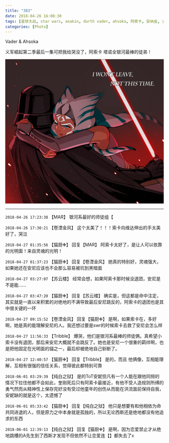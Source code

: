 ```yaml
---
title: "383"
date: 2018-04-26 16:08:30
tags: [星球大战, star wars, anakin, darth vader, ahsoka, 阿索卡, 安纳金, 义军崛起]
categories: [Photo]
---
```


<p>Vader &amp; Ahsoka</p> 
<p>义军崛起第二季最后一集可把我给哭没了，阿索卡&nbsp;塔诺全银河最棒的徒弟！</p>

![](https://raw.githubusercontent.com/alicewish/meowchain247/master/img_cVZNdzJtQk9JV2MwNkJsL2xkS3ErbTJseU1xYWQxNUIzU2FwRTBSU09Oa3RWVXpEQU9icU1RPT0.jpg)

---

`2018-04-26 17:23:38` 【MAR】 银河系最好的师徒组【

`2018-04-26 17:30:21` 【卷湮金风】 这个太美了！！！索卡向维达伸出的手太美好了，哭泣

`2018-04-27 01:35:56` 【猫厨✙】 回复【MAR】 阿索卡太好了，是让人可以依靠的光明面！来自灵魂的光明！

`2018-04-27 01:37:23` 【猫厨✙】 回复【卷湮金风】 她真的特别好，灵魂强大，如果她还在安尼应该也不会那么容易被坑到黑暗面

`2018-04-27 03:27:07` 【苏云楼】 经常会想，如果阿索卡那时候没退团，安尼是不是能……

`2018-04-27 03:47:20` 【猫厨✙】 回复【苏云楼】 确实是，但这都是命中注定，其实就是一直以来积累的对绝地的不满导致最后安尼跳反的，阿索卡的退团也是其中很关键的一环

`2018-04-27 09:15:52` 【卷湮金风】 回复【猫厨✙】 是啊，如果索卡在，多好啊，她是真的能理解安尼的人。我还想过要是swr的时候索卡去救了安尼会怎么样

`2018-04-27 11:56:33` 【Tribble】 爆哭，他们是银河系最棒的师徒俩。真希望小索卡没有退团，那后来安尼大概就不会跳反了。她也是安尼一个很重的羁绊啊，也是把他固定在光明面的锚之一，最后却被绝地自己斩断了。

`2018-04-27 12:40:57` 【猫厨✙】 回复【Tribble】 是的，而且 他俩像，互相能理解，互相有很强的信任关系，觉得彼此都特别可靠

`2018-06-01 03:29:39` 【纯白之狱】 是的ToT安妮但凡有一个人能在跟他同频的情况下拉住他都不会如此，奎刚死后只有阿索卡最接近，有他不受人造规则所缚的勇气然而从精神性上保存完好没有受过他童年的创伤从而能在洪流面前保持自我，安妮缺的就是这个，太遗憾了

`2018-06-01 05:33:42` 【猫厨✙】 回复【纯白之狱】 他只是想要有和他相依为命共同进退的人，但是原力之中本身就是孤独的，所以无论西斯还是绝地都没有他追求的东西

`2018-06-01 12:39:13` 【纯白之狱】 回复【猫厨✙】 是啊，因为恋爱禁止才从绝地跳槽的A先生到了西斯才发现不但依然不让恋爱连【】都失去了x
